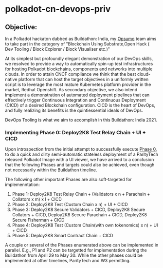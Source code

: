 # polkadot-cn-devops-priv

## Objective: 
  In a Polkadot hackaton dubbed as Buildathon: India, my [Opsumo](www.opsumo.co) team aims to take part in the category of "Blockchain Using Substrate,Open Hack ( Dev Tooling / Block Explorer / Block Visualiser etc.)" 

  At its simplest but profoundly elegant demonstration of our DevOps skills, we resolved to provide a way to automatically spin-up test infrastructures for hosting Polkadot blockchains, components and networks into multiple clouds. In order to attain CNCF compliance we think that the best cloud-native platform that can host the target objectives in a uniformly written script is to leverage the most mature Kubernetes platform provider in the market, Redhat Openshift. As secondary objective, we also intend implement a demonstration of automated deployment pipelines that can effectively trigger Continuous Integration and Continuous Deployment (CICD) of a desired Blockchain configuration. CICD is the heart of DevOps, and fully realizing its benefits is the quintiessential ideals of DevOps. 
  
  DevOps Tooling is what we aim to accomplish in this Buildathon: India 2021.

  ### Implementing Phase 0: Deploy2K8 Test Relay Chain + UI + CICD

  Upon introspection from the initial attempt to successfully execute [Phase 0](./deploy-chain-0/README.md), to do a quick and dirty semi-automatic stateless deployment of a ParityTech released Polkadot Image with a UI viewer, we have arrived to a conclusion that the following Phases and targets could also be achieved, even though not necessarily within the Buildathon timeline.

  The following other important Phases are also soft-targeted for implemenntation:

  1. Phase 1: Deploy2K8 Test Relay Chain + (Validators x n + Parachain + Collators x m) x l + CICD
  2. Phase 2: Deploy2K8 Test (Custom Chain x n) + UI + CICD
  3. Phase 3: Deploy2K8 Secure Validators + CICD, Deploy2K8 Secure Collators  + CICD, Deploy2K8 Secure Parachain + CICD, Deploy2K8 Secure Fisherman + CICD
  4. Phase 4: Deploy2K8 Test (Custom Chain(with own tokenomics) x n) + UI + CICD
  5. Phase 5: Deploy2K8 Smart Contract Chain  + CICD  

  A couple or several of the Phases enumerated above can be implemented in parallel. E.g., P1 and P2 can be targetted for implementation during the Buildathon from April 29 to May 30. While the other phases could be implemented at other timelines, ParityTech and W3 permitting.